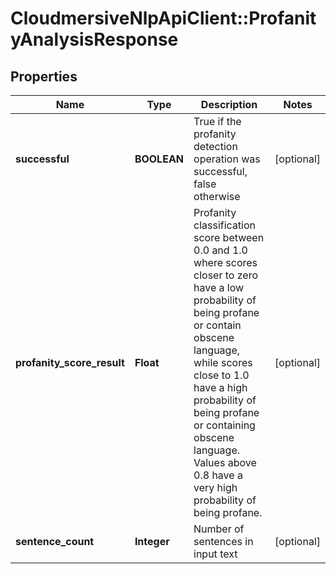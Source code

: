 # CloudmersiveNlpApiClient::ProfanityAnalysisResponse

## Properties
Name | Type | Description | Notes
------------ | ------------- | ------------- | -------------
**successful** | **BOOLEAN** | True if the profanity detection operation was successful, false otherwise | [optional] 
**profanity_score_result** | **Float** | Profanity classification score between 0.0 and 1.0 where scores closer to zero have a low probability of being profane or contain obscene language, while scores close to 1.0 have a high probability of being profane or containing obscene language.  Values above 0.8 have a very high probability of being profane. | [optional] 
**sentence_count** | **Integer** | Number of sentences in input text | [optional] 


